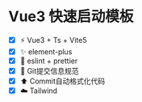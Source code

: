 # Vue3 快速启动模板


-   [x] ⚡ Vue3 + Ts + Vite5
-   [x] ✨ element-plus
-   [x] 📝 eslint + prettier
-   [x] 💬 Git提交信息规范
-   [x] ⬆️ Commit自动格式化代码
-   [x] ☁️ Tailwind

